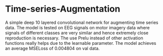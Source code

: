 # Time-series-Augmentation
A simple deep 10 layered convolutional network for augmenting time series data. The model is tested on EEG signals on motor imagery data where signals of different classes are very similar and hence extremely close reproduction is necessary. The use Prelu instead of other activation functions really helps due to the learnable parameter. 
The model achieves an average MSELoss of 0.004804 on val data. 


